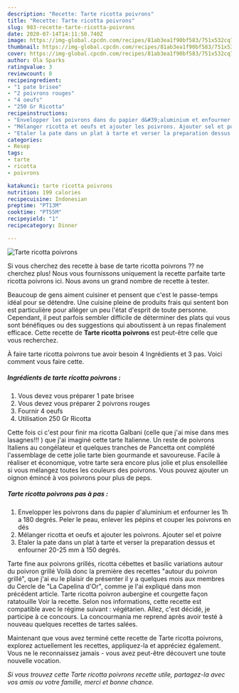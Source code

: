 ```yaml
---
description: "Recette: Tarte ricotta poivrons"
title: "Recette: Tarte ricotta poivrons"
slug: 983-recette-tarte-ricotta-poivrons
date: 2020-07-14T14:11:50.740Z
image: https://img-global.cpcdn.com/recipes/81ab3ea1f90bf583/751x532cq70/tarte-ricotta-poivrons-photo-principale-de-la-recette.jpg
thumbnail: https://img-global.cpcdn.com/recipes/81ab3ea1f90bf583/751x532cq70/tarte-ricotta-poivrons-photo-principale-de-la-recette.jpg
cover: https://img-global.cpcdn.com/recipes/81ab3ea1f90bf583/751x532cq70/tarte-ricotta-poivrons-photo-principale-de-la-recette.jpg
author: Ola Sparks
ratingvalue: 3
reviewcount: 8
recipeingredient:
- "1 pate brisee"
- "2 poivrons rouges"
- "4 oeufs"
- "250 Gr Ricotta"
recipeinstructions:
- "Envelopper les poivrons dans du papier d&#39;aluminium et enfourner les 1h a 180 degrés. Peler le peau, enlever les pépins et couper les poivrons en dés"
- "Mélanger ricotta et oeufs et ajouter les poivrons. Ajouter sel et poivre"
- "Etaler la pate dans un plat à tarte et verser la preparation dessus et enfourner 20-25 mm à 150 degrés."
categories:
- Resep
tags:
- tarte
- ricotta
- poivrons

katakunci: tarte ricotta poivrons 
nutrition: 199 calories
recipecuisine: Indonesian
preptime: "PT13M"
cooktime: "PT55M"
recipeyield: "1"
recipecategory: Dinner

---
```



![Tarte ricotta poivrons](https://img-global.cpcdn.com/recipes/81ab3ea1f90bf583/751x532cq70/tarte-ricotta-poivrons-photo-principale-de-la-recette.jpg)

Si vous cherchez des recette à base de tarte ricotta poivrons ?? ne cherchez plus! Nous vous fournissons uniquement la recette parfaite tarte ricotta poivrons ici. Nous avons un grand nombre de recette à tester.

Beaucoup de gens aiment cuisiner et pensent que c'est le passe-temps idéal pour se détendre. Une cuisine pleine de produits frais qui sentent bon est particulière pour alléger un peu l'état d'esprit de toute personne. Cependant, il peut parfois sembler difficile de déterminer des plats qui vous sont bénéfiques ou des suggestions qui aboutissent à un repas finalement efficace. Cette recette de <strong> Tarte ricotta poivrons </strong> est peut-être celle que vous recherchez.

<!--inarticleads1-->

À faire tarte ricotta poivrons tue avoir besoin 4 Ingrédients et 3 pas. Voici comment vous faire cette.

##### Ingrédients de tarte ricotta poivrons :

1. Vous devez vous préparer 1 pate brisee
1. Vous devez vous préparer 2 poivrons rouges
1. Fournir 4 oeufs
1. Utilisation 250 Gr Ricotta


Cette fois ci c&#39;est pour finir ma ricotta Galbani (celle que j&#39;ai mise dans mes lasagnes!!! ) que j&#39;ai imaginé cette tarte Italienne. Un reste de poivrons Italiens au congélateur et quelques tranches de Pancetta ont complété l&#39;assemblage de cette jolie tarte bien gourmande et savoureuse. Facile à réaliser et économique, votre tarte sera encore plus jolie et plus ensoleillée si vous mélangez toutes les couleurs des poivrons. Vous pouvez ajouter un oignon émincé à vos poivrons pour plus de peps. 

<!--inarticleads2-->

##### Tarte ricotta poivrons pas à pas :

1. Envelopper les poivrons dans du papier d&#39;aluminium et enfourner les 1h a 180 degrés. Peler le peau, enlever les pépins et couper les poivrons en dés
1. Mélanger ricotta et oeufs et ajouter les poivrons. Ajouter sel et poivre
1. Etaler la pate dans un plat à tarte et verser la preparation dessus et enfourner 20-25 mm à 150 degrés.


Tarte fine aux poivrons grillés, ricotta cébettes et basilic variations autour du poivron grillé Voilà donc la première des recettes &#34;autour du poivron grillé&#34;, que j&#39;ai eu le plaisir de présenter il y a quelques mois aux membres du Cercle de &#34;La Capelina d&#39;Or&#34;, comme je l&#39;ai expliqué dans mon précédent article. Tarte ricotta poivron aubergine et courgette façon ratatouille Voir la recette. Selon nos informations, cette recette est compatible avec le régime suivant : végétarien. Allez, c&#39;est décidé, je participe à ce concours. La concourmania me reprend après avoir testé à nouveau quelques recettes de tartes salées. 

<!--inarticleads1-->

<p>
Maintenant que vous avez terminé cette recette de Tarte ricotta poivrons, explorez actuellement les recettes, appliquez-la et appréciez également. Vous ne le reconnaissez jamais - vous avez peut-être découvert une toute nouvelle vocation.
</p>

<p>
<i>Si vous trouvez cette Tarte ricotta poivrons recette utile, partagez-la avec vos amis ou votre famille, merci et bonne chance.</i>
</p>
